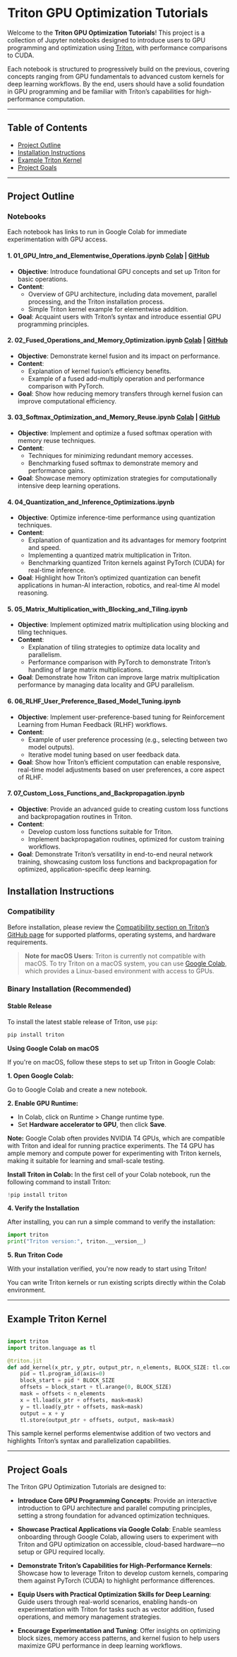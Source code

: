 # Triton GPU Optimization Tutorials

Welcome to the **Triton GPU Optimization Tutorials**! This project is a collection of Jupyter notebooks designed to introduce users to GPU programming and optimization using [Triton](https://github.com/openai/triton), with performance comparisons to CUDA. 

Each notebook is structured to progressively build on the previous, covering concepts ranging from GPU fundamentals to advanced custom kernels for deep learning workflows. By the end, users should have a solid foundation in GPU programming and be familiar with Triton’s capabilities for high-performance computation.


---

## Table of Contents
- [Project Outline](#project-outline)
- [Installation Instructions](#installation-instructions)
- [Example Triton Kernel](#example-triton-kernel)
- [Project Goals](#project-goals)

---


## Project Outline

### Notebooks
Each notebook has links to run in Google Colab for immediate experimentation with GPU access.




#### 1. **01_GPU_Intro_and_Elementwise_Operations.ipynb** [Colab](https://colab.research.google.com/drive/1-B-j2b6yoNGwHLCKD_b_lwOvz2vzal9t) | [GitHub](notebooks/01_GPU_Intro_and_Elementwise_Operations.ipynb)
   - **Objective**: Introduce foundational GPU concepts and set up Triton for basic operations.
   - **Content**:
      - Overview of GPU architecture, including data movement, parallel processing, and the Triton installation process.
      - Simple Triton kernel example for elementwise addition.
   - **Goal**: Acquaint users with Triton’s syntax and introduce essential GPU programming principles.

#### 2. **02_Fused_Operations_and_Memory_Optimization.ipynb** [Colab](https://colab.research.google.com/drive/1rkWMP0dG4ZYeCumA48hg_3vbBbaeSBQN) | [GitHub](notebooks/02_Fused_Operations_and_Memory_Optimization.ipynb)
   - **Objective**: Demonstrate kernel fusion and its impact on performance.
   - **Content**:
      - Explanation of kernel fusion’s efficiency benefits.
      - Example of a fused add-multiply operation and performance comparison with PyTorch.
   - **Goal**: Show how reducing memory transfers through kernel fusion can improve computational efficiency.

#### 3. **03_Softmax_Optimization_and_Memory_Reuse.ipynb**  [Colab](https://colab.research.google.com/drive/1ZSDma4wqbP5AgpC_sLEgZW-8aRwkZj1j) | [GitHub](notebooks/03_Softmax_Optimization_and_Memory_Reuse.ipynb)
   - **Objective**: Implement and optimize a fused softmax operation with memory reuse techniques.
   - **Content**:
      - Techniques for minimizing redundant memory accesses.
      - Benchmarking fused softmax to demonstrate memory and performance gains.
   - **Goal**: Showcase memory optimization strategies for computationally intensive deep learning operations.

#### 4. **04_Quantization_and_Inference_Optimizations.ipynb**
   - **Objective**: Optimize inference-time performance using quantization techniques.
   - **Content**:
      - Explanation of quantization and its advantages for memory footprint and speed.
      - Implementing a quantized matrix multiplication in Triton.
      - Benchmarking quantized Triton kernels against PyTorch (CUDA) for real-time inference.
   - **Goal**: Highlight how Triton’s optimized quantization can benefit applications in human-AI interaction, robotics, and real-time AI model reasoning.

#### 5. **05_Matrix_Multiplication_with_Blocking_and_Tiling.ipynb**
   - **Objective**: Implement optimized matrix multiplication using blocking and tiling techniques.
   - **Content**:
      - Explanation of tiling strategies to optimize data locality and parallelism.
      - Performance comparison with PyTorch to demonstrate Triton’s handling of large matrix multiplications.
   - **Goal**: Demonstrate how Triton can improve large matrix multiplication performance by managing data locality and GPU parallelism.

#### 6. **06_RLHF_User_Preference_Based_Model_Tuning.ipynb**
   - **Objective**: Implement user-preference-based tuning for Reinforcement Learning from Human Feedback (RLHF) workflows.
   - **Content**:
      - Example of user preference processing (e.g., selecting between two model outputs).
      - Iterative model tuning based on user feedback data.
   - **Goal**: Show how Triton’s efficient computation can enable responsive, real-time model adjustments based on user preferences, a core aspect of RLHF.

#### 7. **07_Custom_Loss_Functions_and_Backpropagation.ipynb**
   - **Objective**: Provide an advanced guide to creating custom loss functions and backpropagation routines in Triton.
   - **Content**:
      - Develop custom loss functions suitable for Triton.
      - Implement backpropagation routines, optimized for custom training workflows.
   - **Goal**: Demonstrate Triton’s versatility in end-to-end neural network training, showcasing custom loss functions and backpropagation for optimized, application-specific deep learning.








## Installation Instructions

### Compatibility
Before installation, please review the [Compatibility section on Triton’s GitHub page](https://github.com/triton-lang/triton) for supported platforms, operating systems, and hardware requirements.

> **Note for macOS Users**: Triton is currently not compatible with macOS. To try Triton on a macOS system, you can use [Google Colab](https://colab.research.google.com/), which provides a Linux-based environment with access to GPUs.

### Binary Installation (Recommended)

#### Stable Release

To install the latest stable release of Triton, use `pip`:


```bash
pip install triton
```
**Using Google Colab on macOS**

If you're on macOS, follow these steps to set up Triton in Google Colab:

**1. Open Google Colab:**

Go to Google Colab and create a new notebook.

**2. Enable GPU Runtime:**

- In Colab, click on Runtime > Change runtime type.
- Set **Hardware accelerator to GPU**, then click **Save**.


**Note:** Google Colab often provides NVIDIA T4 GPUs, which are compatible with Triton and ideal for running practice experiments. The T4 GPU has ample memory and compute power for experimenting with Triton kernels, making it suitable for learning and small-scale testing.

**Install Triton in Colab:**
In the first cell of your Colab notebook, run the following command to install Triton:

```python
!pip install triton
```

**4. Verify the Installation**

After installing, you can run a simple command to verify the installation: 

```python
import triton 
print("Triton version:", triton.__version__)
```

**5. Run Triton Code**

With your installation verified, you're now ready to start using Triton! 

You can write Triton kernels or run existing scripts directly within the Colab environment. 

---
## Example Triton Kernel 

```python

import triton
import triton.language as tl

@triton.jit
def add_kernel(x_ptr, y_ptr, output_ptr, n_elements, BLOCK_SIZE: tl.constexpr):
    pid = tl.program_id(axis=0)
    block_start = pid * BLOCK_SIZE
    offsets = block_start + tl.arange(0, BLOCK_SIZE)
    mask = offsets < n_elements
    x = tl.load(x_ptr + offsets, mask=mask)
    y = tl.load(y_ptr + offsets, mask=mask)
    output = x + y
    tl.store(output_ptr + offsets, output, mask=mask)
```
This sample kernel performs elementwise addition of two vectors and highlights Triton’s syntax and parallelization capabilities.

---

## Project Goals 

The Triton GPU Optimization Tutorials are designed to:

- **Introduce Core GPU Programming Concepts**: Provide an interactive introduction to GPU architecture and parallel computing principles, setting a strong foundation for advanced optimization techniques.

- **Showcase Practical Applications via Google Colab**: Enable seamless onboarding through Google Colab, allowing users to experiment with Triton and GPU optimization on accessible, cloud-based hardware—no setup or GPU required locally.

- **Demonstrate Triton’s Capabilities for High-Performance Kernels**: Showcase how to leverage Triton to develop custom kernels, comparing them against PyTorch (CUDA) to highlight performance differences.

- **Equip Users with Practical Optimization Skills for Deep Learning**: Guide users through real-world scenarios, enabling hands-on experimentation with Triton for tasks such as vector addition, fused operations, and memory management strategies.

- **Encourage Experimentation and Tuning**: Offer insights on optimizing block sizes, memory access patterns, and kernel fusion to help users maximize GPU performance in deep learning workflows.